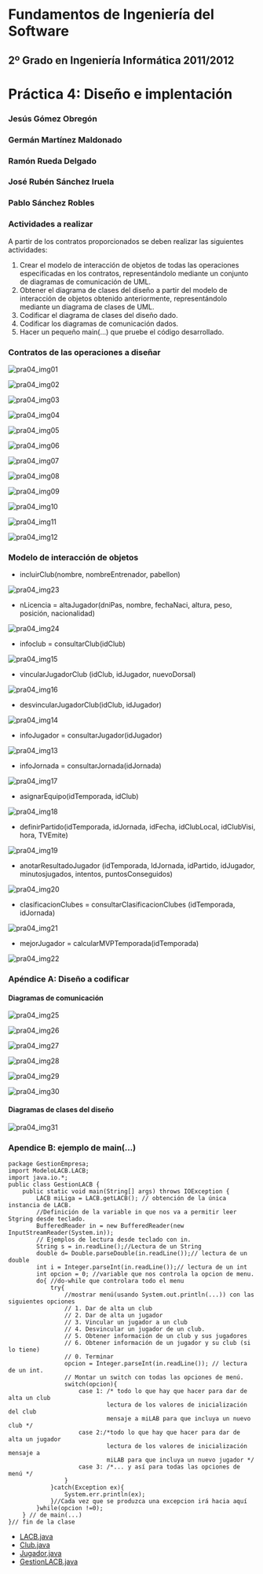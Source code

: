 Fundamentos de Ingeniería del Software
======================================
2º Grado en Ingeniería Informática 2011/2012
--------------------------------------------

# Práctica 4: Diseño e implentación
### Jesús Gómez Obregón
### Germán Martínez Maldonado 
### Ramón Rueda Delgado
### José Rubén Sánchez Iruela
### Pablo Sánchez Robles

### Actividades a realizar

A partir de los contratos proporcionados se deben realizar las siguientes actividades:

1. Crear el modelo de interacción de objetos de todas las operaciones especificadas en los contratos, representándolo mediante un conjunto de diagramas de comunicación de UML.
2. Obtener el diagrama de clases del diseño a partir del modelo de interacción de objetos obtenido anteriormente, representándolo mediante un diagrama de clases de UML.
3. Codificar el diagrama de clases del diseño dado.
4. Codificar los diagramas de comunicación dados.
5. Hacer un pequeño main(...) que pruebe el código desarrollado.

### Contratos de las operaciones a diseñar

![pra04_img01](imagenes/pra04_img01.png)

![pra04_img02](imagenes/pra04_img02.png)

![pra04_img03](imagenes/pra04_img03.png)

![pra04_img04](imagenes/pra04_img04.png)

![pra04_img05](imagenes/pra04_img05.png)

![pra04_img06](imagenes/pra04_img06.png)

![pra04_img07](imagenes/pra04_img07.png)

![pra04_img08](imagenes/pra04_img08.png)

![pra04_img09](imagenes/pra04_img09.png)

![pra04_img10](imagenes/pra04_img10.png)

![pra04_img11](imagenes/pra04_img11.png)

![pra04_img12](imagenes/pra04_img12.png)


### Modelo de interacción de objetos

* incluirClub(nombre, nombreEntrenador, pabellon)

![pra04_img23](imagenes/pra04_img23.png)

* nLicencia = altaJugador(dniPas, nombre, fechaNaci, altura, peso, posición, nacionalidad)

![pra04_img24](imagenes/pra04_img24.png)

* infoclub = consultarClub(idClub)

![pra04_img15](imagenes/pra04_img15.png)

* vincularJugadorClub (idClub, idJugador, nuevoDorsal)

![pra04_img16](imagenes/pra04_img16.png)

* desvincularJugadorClub(idClub, idJugador)

![pra04_img14](imagenes/pra04_img14.png)

* infoJugador = consultarJugador(idJugador)

![pra04_img13](imagenes/pra04_img13.png)

* infoJornada = consultarJornada(idJornada)

![pra04_img17](imagenes/pra04_img17.png)

* asignarEquipo(idTemporada, idClub)

![pra04_img18](imagenes/pra04_img18.png)

* definirPartido(idTemporada, idJornada, idFecha, idClubLocal, idClubVisi, hora, TVEmite)

![pra04_img19](imagenes/pra04_img19.png)

* anotarResultadoJugador (idTemporada, IdJornada, idPartido, idJugador, minutosjugados, intentos, puntosConseguidos)

![pra04_img20](imagenes/pra04_img20.png)

* clasificacionClubes = consultarClasificacionClubes (idTemporada, idJornada)

![pra04_img21](imagenes/pra04_img21.png)

* mejorJugador = calcularMVPTemporada(idTemporada)

![pra04_img22](imagenes/pra04_img22.png)


### Apéndice A: Diseño a codificar

#### Diagramas de comunicación

![pra04_img25](imagenes/pra04_img25.png)

![pra04_img26](imagenes/pra04_img26.png)

![pra04_img27](imagenes/pra04_img27.png)

![pra04_img28](imagenes/pra04_img28.png)

![pra04_img29](imagenes/pra04_img29.png)

![pra04_img30](imagenes/pra04_img30.png)

#### Diagramas de clases del diseño

![pra04_img31](imagenes/pra04_img31.png)

### Apendice B: ejemplo de main(...)

```
package GestionEmpresa;
import ModeloLACB.LACB;
import java.io.*;
public class GestionLACB {
    public static void main(String[] args) throws IOException {
        LACB miLiga = LACB.getLACB(); // obtención de la única instancia de LACB.
        //Definición de la variable in que nos va a permitir leer Stgring desde teclado.
        BufferedReader in = new BufferedReader(new InputStreamReader(System.in));
        // Ejemplos de lectura desde teclado con in.
        String s = in.readLine();//Lectura de un String
        double d= Double.parseDouble(in.readLine());// lectura de un double
        int i = Integer.parseInt(in.readLine());// lectura de un int
        int opcion = 0; //variable que nos controla la opcion de menu.
        do{ //do-while que controlara todo el menu
            try{
                //mostrar menú(usando System.out.println(...)) con las siguientes opciones
                // 1. Dar de alta un club
                // 2. Dar de alta un jugador
                // 3. Vincular un jugador a un club
                // 4. Desvincular un jugador de un club.
                // 5. Obtener información de un club y sus jugadores
                // 6. Obtener información de un jugador y su club (si lo tiene)
                // 0. Terminar
                opcion = Integer.parseInt(in.readLine()); // lectura de un int.
                // Montar un switch con todas las opciones de menú.
                switch(opcion){
                    case 1: /* todo lo que hay que hacer para dar de alta un club
                            lectura de los valores de inicialización del club
                            mensaje a miLAB para que incluya un nuevo club */
                    case 2:/*todo lo que hay que hacer para dar de alta un jugador
                            lectura de los valores de inicialización mensaje a
                            miLAB para que incluya un nuevo jugador */
                    case 3: /*... y así para todas las opciones de menú */
                }
            }catch(Exception ex){
                System.err.println(ex);
            }//Cada vez que se produzca una excepcion irá hacia aquí
        }while(opcion !=0);
    } // de main(...)
}// fin de la clase
```

* [LACB.java](codigo/ModeloLACB/LACB.java)
* [Club.java](codigo/ModeloLACB/Club.java)
* [Jugador.java](codigo/ModeloLACB/Jugador.java)
* [GestionLACB.java](codigo/gestionempresa/GestionLACB.java)
